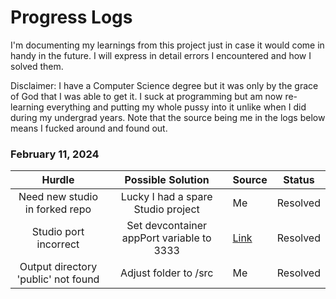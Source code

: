 # Progress Logs

I'm documenting my learnings from this project just in case it would come in handy in the future. I will express in detail errors I encountered and how I solved them.

Disclaimer: I have a Computer Science degree but it was only by the grace of God that I was able to get it. I suck at programming but am now re-learning everything and putting my whole pussy into it unlike when I did during my undergrad years. Note that the source being me in the logs below means I fucked around and found out.

### February 11, 2024

| Hurdle          | Possible Solution       | Source | Status |
| :-------------: | :---------------------: | ------ | ------ |
| Need new studio in forked repo | Lucky I had a spare Studio project | Me | Resolved |
| Studio port incorrect |  Set devcontainer appPort variable to 3333 | [Link](https://www.sanity.io/answers/troubleshooting-github-codespaces-and-sanity-integration) | Resolved |
| Output directory 'public' not found | Adjust folder to /src | Me  | Resolved |
